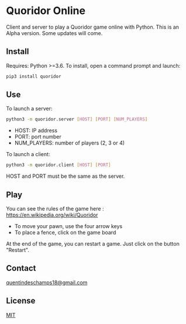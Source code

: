 # Quoridor Online

Client and server to play a Quoridor game online with Python.
This is an Alpha version. Some updates will come.

## Install
Requires: Python >=3.6.
To install, open a command prompt and launch:
```bash
pip3 install quoridor
```

## Use
To launch a server:
```bash
python3 -m quoridor.server [HOST] [PORT] [NUM_PLAYERS]
```
- HOST: IP address
- PORT: port number
- NUM_PLAYERS: number of players (2, 3 or 4)

To launch a client:
```bash
python3 -m quoridor.client [HOST] [PORT]
```
HOST and PORT must be the same as the server.

## Play
You can see the rules of the game here : https://en.wikipedia.org/wiki/Quoridor
- To move your pawn, use the four arrow keys
- To place a fence, click on the game board

At the end of the game, you can restart a game. Just click on the button "Restart".

## Contact
quentindeschamps18@gmail.com

## License
[MIT](https://choosealicense.com/licenses/mit/)